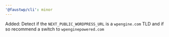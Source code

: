```yaml
---
'@faustwp/cli': minor
---
```


Added: Detect if the `NEXT_PUBLIC_WORDPRESS_URL` is a `wpengine.com` TLD and if so recommend a switch to `wpenginepowered.com`
